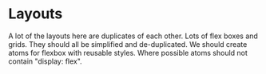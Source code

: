 # Layouts

A lot of the layouts here are duplicates of each other. Lots of flex boxes and grids. They should all be simplified and de-duplicated. We should create atoms for flexbox with reusable styles. Where possible atoms should not contain "display: flex".
